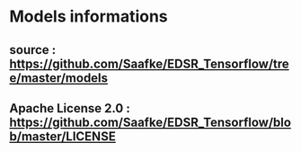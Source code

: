 # Models informations

## source : <https://github.com/Saafke/EDSR_Tensorflow/tree/master/models>

## Apache License 2.0 : <https://github.com/Saafke/EDSR_Tensorflow/blob/master/LICENSE>
